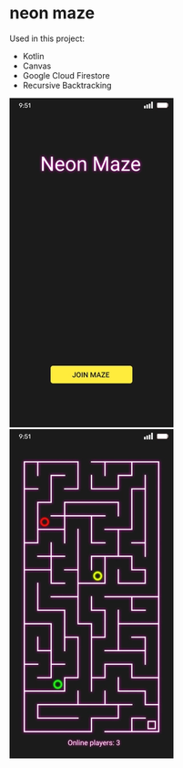 # neon maze
Used in this project:</br>
  * Kotlin
  * Canvas
  * Google Cloud Firestore
  * Recursive Backtracking
  
![N|Solid](https://github.com/puntogris/neon-maze/blob/master/screenshots/1.webp)
![N|Solid](https://github.com/puntogris/neon-maze/blob/master/screenshots/2.webp)


